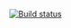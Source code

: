 [![Build status](https://ci.appveyor.com/api/projects/status/v4n1bx9qra4aupwn?svg=true)](https://ci.appveyor.com/project/BykovPavel/patterns1)
